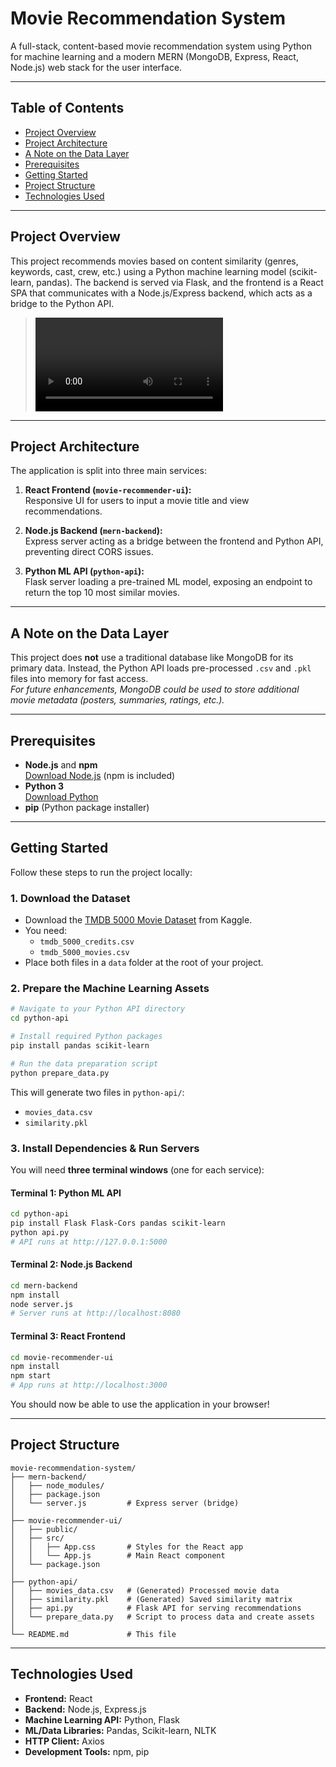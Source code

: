 # Movie Recommendation System

A full-stack, content-based movie recommendation system using Python for machine learning and a modern MERN (MongoDB, Express, React, Node.js) web stack for the user interface.

---

## Table of Contents

- [Project Overview](#project-overview)
- [Project Architecture](#project-architecture)
- [A Note on the Data Layer](#a-note-on-the-data-layer)
- [Prerequisites](#prerequisites)
- [Getting Started](#getting-started)
- [Project Structure](#project-structure)
- [Technologies Used](#technologies-used)

---

## Project Overview

This project recommends movies based on content similarity (genres, keywords, cast, crew, etc.) using a Python machine learning model (scikit-learn, pandas). The backend is served via Flask, and the frontend is a React SPA that communicates with a Node.js/Express backend, which acts as a bridge to the Python API.


>  
> ![Demo Video](video.mp4)

---

## Project Architecture

The application is split into three main services:

1. **React Frontend (`movie-recommender-ui`):**  
   Responsive UI for users to input a movie title and view recommendations.

2. **Node.js Backend (`mern-backend`):**  
   Express server acting as a bridge between the frontend and Python API, preventing direct CORS issues.

3. **Python ML API (`python-api`):**  
   Flask server loading a pre-trained ML model, exposing an endpoint to return the top 10 most similar movies.

---

## A Note on the Data Layer

This project does **not** use a traditional database like MongoDB for its primary data. Instead, the Python API loads pre-processed `.csv` and `.pkl` files into memory for fast access.  
*For future enhancements, MongoDB could be used to store additional movie metadata (posters, summaries, ratings, etc.).*

---

## Prerequisites

- **Node.js** and **npm**  
  [Download Node.js](https://nodejs.org/) (npm is included)
- **Python 3**  
  [Download Python](https://www.python.org/)
- **pip** (Python package installer)

---

## Getting Started

Follow these steps to run the project locally:

### 1. Download the Dataset

- Download the [TMDB 5000 Movie Dataset](https://www.kaggle.com/datasets/tmdb/tmdb-movie-metadata) from Kaggle.
- You need:  
  - `tmdb_5000_credits.csv`  
  - `tmdb_5000_movies.csv`
- Place both files in a `data` folder at the root of your project.

### 2. Prepare the Machine Learning Assets

```bash
# Navigate to your Python API directory
cd python-api

# Install required Python packages
pip install pandas scikit-learn

# Run the data preparation script
python prepare_data.py
```

This will generate two files in `python-api/`:
- `movies_data.csv`
- `similarity.pkl`

### 3. Install Dependencies & Run Servers

You will need **three terminal windows** (one for each service):

#### Terminal 1: Python ML API

```bash
cd python-api
pip install Flask Flask-Cors pandas scikit-learn
python api.py
# API runs at http://127.0.0.1:5000
```

#### Terminal 2: Node.js Backend

```bash
cd mern-backend
npm install
node server.js
# Server runs at http://localhost:8080
```

#### Terminal 3: React Frontend

```bash
cd movie-recommender-ui
npm install
npm start
# App runs at http://localhost:3000
```

You should now be able to use the application in your browser!

---

## Project Structure

```
movie-recommendation-system/
├── mern-backend/
│   ├── node_modules/
│   ├── package.json
│   └── server.js         # Express server (bridge)
│
├── movie-recommender-ui/
│   ├── public/
│   ├── src/
│   │   ├── App.css       # Styles for the React app
│   │   └── App.js        # Main React component
│   └── package.json
│
├── python-api/
│   ├── movies_data.csv   # (Generated) Processed movie data
│   ├── similarity.pkl    # (Generated) Saved similarity matrix
│   ├── api.py            # Flask API for serving recommendations
│   └── prepare_data.py   # Script to process data and create assets
│
└── README.md             # This file
```

---

## Technologies Used

- **Frontend:** React
- **Backend:** Node.js, Express.js
- **Machine Learning API:** Python, Flask
- **ML/Data Libraries:** Pandas, Scikit-learn, NLTK
- **HTTP Client:** Axios
- **Development Tools:** npm, pip